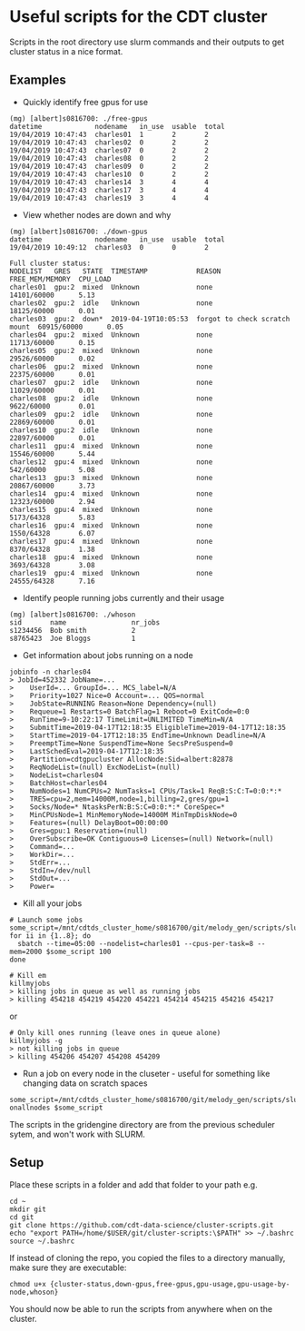 # Useful scripts for the CDT cluster

Scripts in the root directory use slurm commands and their outputs to get cluster status in a nice format.
## Examples

* Quickly identify free gpus for use
```
(mg) [albert]s0816700: ./free-gpus 
datetime             nodename   in_use  usable  total
19/04/2019 10:47:43  charles01  1       2       2
19/04/2019 10:47:43  charles02  0       2       2
19/04/2019 10:47:43  charles07  0       2       2
19/04/2019 10:47:43  charles08  0       2       2
19/04/2019 10:47:43  charles09  0       2       2
19/04/2019 10:47:43  charles10  0       2       2
19/04/2019 10:47:43  charles14  3       4       4
19/04/2019 10:47:43  charles17  3       4       4
19/04/2019 10:47:43  charles19  3       4       4
```

* View whether nodes are down and why
```
(mg) [albert]s0816700: ./down-gpus 
datetime             nodename   in_use  usable  total
19/04/2019 10:49:12  charles03  0       0       2

Full cluster status:
NODELIST   GRES   STATE  TIMESTAMP            REASON                         FREE_MEM/MEMORY  CPU_LOAD
charles01  gpu:2  mixed  Unknown              none                           14101/60000      5.13
charles02  gpu:2  idle   Unknown              none                           18125/60000      0.01
charles03  gpu:2  down*  2019-04-19T10:05:53  forgot to check scratch mount  60915/60000      0.05
charles04  gpu:2  mixed  Unknown              none                           11713/60000      0.15
charles05  gpu:2  mixed  Unknown              none                           29526/60000      0.02
charles06  gpu:2  mixed  Unknown              none                           22375/60000      0.01
charles07  gpu:2  idle   Unknown              none                           11029/60000      0.01
charles08  gpu:2  idle   Unknown              none                           9622/60000       0.01
charles09  gpu:2  idle   Unknown              none                           22869/60000      0.01
charles10  gpu:2  idle   Unknown              none                           22897/60000      0.01
charles11  gpu:4  mixed  Unknown              none                           15546/60000      5.44
charles12  gpu:4  mixed  Unknown              none                           542/60000        5.08
charles13  gpu:3  mixed  Unknown              none                           20867/60000      3.73
charles14  gpu:4  mixed  Unknown              none                           12323/60000      2.94
charles15  gpu:4  mixed  Unknown              none                           5173/64328       5.83
charles16  gpu:4  mixed  Unknown              none                           1550/64328       6.07
charles17  gpu:4  mixed  Unknown              none                           8370/64328       1.38
charles18  gpu:4  mixed  Unknown              none                           3693/64328       3.08
charles19  gpu:4  mixed  Unknown              none                           24555/64328      7.16
```

* Identify people running jobs currently and their usage
```
(mg) [albert]s0816700: ./whoson
sid       name                nr_jobs
s1234456  Bob smith           2
s8765423  Joe Bloggs          1
```

* Get information about jobs running on a node
```
jobinfo -n charles04
> JobId=452332 JobName=...
>    UserId=... GroupId=... MCS_label=N/A
>    Priority=1027 Nice=0 Account=... QOS=normal
>    JobState=RUNNING Reason=None Dependency=(null)
>    Requeue=1 Restarts=0 BatchFlag=1 Reboot=0 ExitCode=0:0
>    RunTime=9-10:22:17 TimeLimit=UNLIMITED TimeMin=N/A
>    SubmitTime=2019-04-17T12:18:35 EligibleTime=2019-04-17T12:18:35
>    StartTime=2019-04-17T12:18:35 EndTime=Unknown Deadline=N/A
>    PreemptTime=None SuspendTime=None SecsPreSuspend=0
>    LastSchedEval=2019-04-17T12:18:35
>    Partition=cdtgpucluster AllocNode:Sid=albert:82878
>    ReqNodeList=(null) ExcNodeList=(null)
>    NodeList=charles04
>    BatchHost=charles04
>    NumNodes=1 NumCPUs=2 NumTasks=1 CPUs/Task=1 ReqB:S:C:T=0:0:*:*
>    TRES=cpu=2,mem=14000M,node=1,billing=2,gres/gpu=1
>    Socks/Node=* NtasksPerN:B:S:C=0:0:*:* CoreSpec=*
>    MinCPUsNode=1 MinMemoryNode=14000M MinTmpDiskNode=0
>    Features=(null) DelayBoot=00:00:00
>    Gres=gpu:1 Reservation=(null)
>    OverSubscribe=OK Contiguous=0 Licenses=(null) Network=(null)
>    Command=...
>    WorkDir=...
>    StdErr=...
>    StdIn=/dev/null
>    StdOut=...
>    Power=
```

* Kill all your jobs
```
# Launch some jobs
some_script=/mnt/cdtds_cluster_home/s0816700/git/melody_gen/scripts/slurm_blankjob.sh
for ii in {1..8}; do 
  sbatch --time=05:00 --nodelist=charles01 --cpus-per-task=8 --mem=2000 $some_script 100
done
```

```
# Kill em
killmyjobs
> killing jobs in queue as well as running jobs
> killing 454218 454219 454220 454221 454214 454215 454216 454217
```

or

```
# Only kill ones running (leave ones in queue alone)
killmyjobs -g
> not killing jobs in queue
> killing 454206 454207 454208 454209
```

* Run a job on every node in the cluseter - useful for something like changing data on scratch spaces
```
some_script=/mnt/cdtds_cluster_home/s0816700/git/melody_gen/scripts/slurm_diskspace.sh
onallnodes $some_script
```

The scripts in the gridengine directory are from the previous scheduler sytem, and won't work with SLURM.

## Setup

Place these scripts in a folder and add that folder to your path e.g.

```{bash}
cd ~
mkdir git
cd git
git clone https://github.com/cdt-data-science/cluster-scripts.git
echo "export PATH=/home/$USER/git/cluster-scripts:\$PATH" >> ~/.bashrc
source ~/.bashrc
```

If instead of cloning the repo, you copied the files to a directory manually, make sure they are executable:
```{bash}
chmod u+x {cluster-status,down-gpus,free-gpus,gpu-usage,gpu-usage-by-node,whoson} 
```

You should now be able to run the scripts from anywhere when on the cluster.
